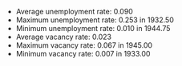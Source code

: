 
* Average unemployment rate: 0.090 
* Maximum unemployment rate: 0.253 in 1932.50 
* Minimum unemployment rate: 0.010 in 1944.75 
* Average vacancy rate: 0.023 
* Maximum vacancy rate: 0.067 in 1945.00 
* Minimum vacancy rate: 0.007 in 1933.00 

